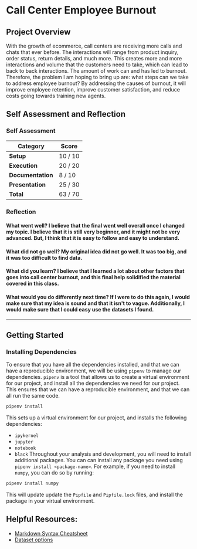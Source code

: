 # Call Center Employee Burnout
<!-- Edit the title above with your project title -->

## Project Overview
With the growth of ecommerce, call centers are receiving more calls and chats that ever before. The interactions will range from product inquiry, order status, return details, and much more. This creates more and more interactions and volume that the customers need to take, which can lead to back to back interactions. The amount of work can and has led to burnout. Therefore, the problem I am hoping to bring up are: what steps can we take to address employee burnout? By addressing the causes of burnout, it will improve employee retention, improve customer satisfaction, and reduce costs going towards training new agents. 

## Self Assessment and Reflection

<!-- Edit the following section with your self assessment and reflection -->

### Self Assessment
<!-- Replace the (...) with your score -->

| Category          | Score    |
| ----------------- | -------- |
| **Setup**         | 10 / 10 |
| **Execution**     | 20 / 20 |
| **Documentation** | 8 / 10 |
| **Presentation**  | 25 / 30 |
| **Total**         | 63 / 70 |

### Reflection
<!-- Edit the following section with your reflection -->

#### What went well? I believe that the final went well overall once I changed my topic. I believe that it is still very beginner, and it might not be very advanced. But, I think that it is easy to follow and easy to understand. 
#### What did not go well? My original idea did not go well. It was too big, and it was too difficult to find data.
#### What did you learn? I believe that I learned a lot about other factors that goes into call center burnout, and this final help solidified the material covered in this class.
#### What would you do differently next time? If I were to do this again, I would make sure that my idea is sound and that it isn't to vague. Additionally, I would make sure that I could easy use the datasets I found. 

---

## Getting Started
### Installing Dependencies

To ensure that you have all the dependencies installed, and that we can have a reproducible environment, we will be using `pipenv` to manage our dependencies. `pipenv` is a tool that allows us to create a virtual environment for our project, and install all the dependencies we need for our project. This ensures that we can have a reproducible environment, and that we can all run the same code.

```bash
pipenv install
```

This sets up a virtual environment for our project, and installs the following dependencies:

- `ipykernel`
- `jupyter`
- `notebook`
- `black`
  Throughout your analysis and development, you will need to install additional packages. You can can install any package you need using `pipenv install <package-name>`. For example, if you need to install `numpy`, you can do so by running:

```bash
pipenv install numpy
```

This will update update the `Pipfile` and `Pipfile.lock` files, and install the package in your virtual environment.

## Helpful Resources:
* [Markdown Syntax Cheatsheet](https://docs.github.com/en/get-started/writing-on-github/getting-started-with-writing-and-formatting-on-github/basic-writing-and-formatting-syntax)
* [Dataset options](https://it4063c.github.io/guides/datasets)